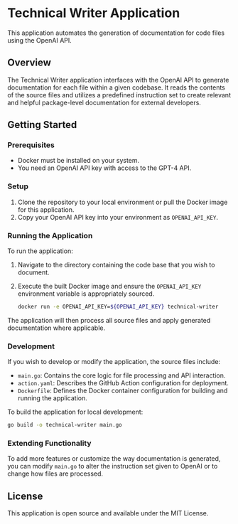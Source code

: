 # Technical Writer Application

This application automates the generation of documentation for code files using the OpenAI API.

## Overview

The Technical Writer application interfaces with the OpenAI API to generate documentation for each file within a given codebase. It reads the contents of the source files and utilizes a predefined instruction set to create relevant and helpful package-level documentation for external developers.

## Getting Started

### Prerequisites

- Docker must be installed on your system.
- You need an OpenAI API key with access to the GPT-4 API.

### Setup

1. Clone the repository to your local environment or pull the Docker image for this application.
2. Copy your OpenAI API key into your environment as `OPENAI_API_KEY`.

### Running the Application

To run the application:

1. Navigate to the directory containing the code base that you wish to document.
2. Execute the built Docker image and ensure the `OPENAI_API_KEY` environment variable is appropriately sourced.

    ```sh
    docker run -e OPENAI_API_KEY=${OPENAI_API_KEY} technical-writer
    ```

The application will then process all source files and apply generated documentation where applicable. 

### Development

If you wish to develop or modify the application, the source files include:

- `main.go`: Contains the core logic for file processing and API interaction.
- `action.yaml`: Describes the GitHub Action configuration for deployment.
- `Dockerfile`: Defines the Docker container configuration for building and running the application.

To build the application for local development:

```sh
go build -o technical-writer main.go
```

### Extending Functionality

To add more features or customize the way documentation is generated, you can modify `main.go` to alter the instruction set given to OpenAI or to change how files are processed.

## License

This application is open source and available under the MIT License.